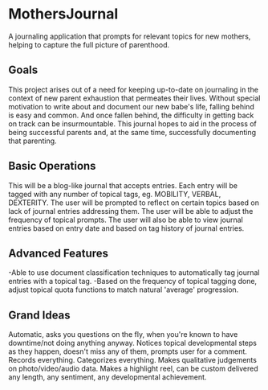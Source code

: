 # MothersJournal
A journaling application that prompts for relevant topics for new mothers, helping to capture the full picture of parenthood.


## Goals
This project arises out of a need for keeping up-to-date on journaling in the context of new parent exhaustion that permeates their lives. Without special motivation to write about and document our new babe's life, falling behind is easy and common. And once fallen behind, the difficulty in getting back on track can be insurmountable.
This journal hopes to aid in the process of being successful parents and, at the same time, successfully documenting that parenting.

## Basic Operations
This will be a blog-like journal that accepts entries. Each entry will be tagged with any number of topical tags, eg. MOBILITY, VERBAL, DEXTERITY. The user will be prompted to reflect on certain topics based on lack of journal entries addressing them. The user will be able to adjust the frequency of topical prompts.
The user will also be able to view journal entries based on entry date and based on tag history of journal entries.

## Advanced Features
-Able to use document classification techniques to automatically tag journal entries with a topical tag.
-Based on the frequency of topical tagging done, adjust topical quota functions to match natural 'average' progression.

## Grand Ideas
Automatic, asks you questions on the fly, when you're known to have downtime/not doing anything anyway. Notices topical developmental steps as they happen, doesn't miss any of them, prompts user for a comment. Records everything. Categorizes everything. Makes qualitative judgements on photo/video/audio data. Makes a highlight reel, can be custom delivered any length, any sentiment, any developmental achievement.
